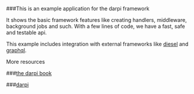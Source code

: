 ###This is an example application for the darpi framework

It shows the basic framework features like creating handlers, middleware, background jobs and such.
With a few lines of code, we have a fast, safe and testable api.

This example includes integration with external frameworks like [diesel](https://github.com/diesel-rs/diesel) and 
[graphql](https://github.com/async-graphql/async-graphql).


More resources

###[the darpi book](https://darpi-book.herokuapp.com/)

###[darpi](https://github.com/petar-dambovaliev/darpi)